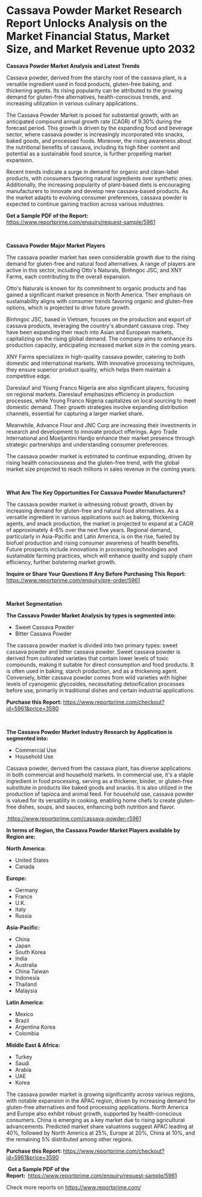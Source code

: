 <p><h1>Cassava Powder Market Research Report Unlocks Analysis on the Market Financial Status, Market Size, and Market Revenue upto 2032</h1></p><p><strong>Cassava Powder Market Analysis and Latest Trends</strong></p>
<p><p>Cassava powder, derived from the starchy root of the cassava plant, is a versatile ingredient used in food products, gluten-free baking, and thickening agents. Its rising popularity can be attributed to the growing demand for gluten-free alternatives, health-conscious trends, and increasing utilization in various culinary applications.</p><p>The Cassava Powder Market is poised for substantial growth, with an anticipated compound annual growth rate (CAGR) of 9.30% during the forecast period. This growth is driven by the expanding food and beverage sector, where cassava powder is increasingly incorporated into snacks, baked goods, and processed foods. Moreover, the rising awareness about the nutritional benefits of cassava, including its high fiber content and potential as a sustainable food source, is further propelling market expansion. </p><p>Recent trends indicate a surge in demand for organic and clean-label products, with consumers favoring natural ingredients over synthetic ones. Additionally, the increasing popularity of plant-based diets is encouraging manufacturers to innovate and develop new cassava-based products. As the market adapts to evolving consumer preferences, cassava powder is expected to continue gaining traction across various industries.</p></p>
<p><strong>Get a Sample PDF of the Report:&nbsp;</strong> <a href="https://www.reportprime.com/enquiry/request-sample/5961?utm_campaign=2306&utm_medium=2&utm_source=Github&utm_content=ia&utm_term=19032025&utm_id=cassava-powder">https://www.reportprime.com/enquiry/request-sample/5961</a></p>
<p>&nbsp;</p>
<p><strong>Cassava Powder Major Market Players</strong></p>
<p><p>The cassava powder market has seen considerable growth due to the rising demand for gluten-free and natural food alternatives. A range of players are active in this sector, including Otto's Naturals, Binhngoc JSC, and XNY Farms, each contributing to the overall expansion.</p><p>Otto's Naturals is known for its commitment to organic products and has gained a significant market presence in North America. Their emphasis on sustainability aligns with consumer trends favoring organic and gluten-free options, which is projected to drive future growth.</p><p>Binhngoc JSC, based in Vietnam, focuses on the production and export of cassava products, leveraging the country's abundant cassava crop. They have been expanding their reach into Asian and European markets, capitalizing on the rising global demand. The company aims to enhance its production capacity, anticipating increased market size in the coming years.</p><p>XNY Farms specializes in high-quality cassava powder, catering to both domestic and international markets. With innovative processing techniques, they ensure superior product quality, which helps them maintain a competitive edge.</p><p>Dareslauf and Young Franco Nigeria are also significant players, focusing on regional markets. Dareslauf emphasizes efficiency in production processes, while Young Franco Nigeria capitalizes on local sourcing to meet domestic demand. Their growth strategies involve expanding distribution channels, essential for capturing a larger market share.</p><p>Meanwhile, Advance Flour and JNC Corp are increasing their investments in research and development to innovate product offerings. Agro Trade International and Moeljantini Hardjo enhance their market presence through strategic partnerships and understanding consumer preferences. </p><p>The cassava powder market is estimated to continue expanding, driven by rising health consciousness and the gluten-free trend, with the global market size projected to reach millions in sales revenue in the coming years.</p></p>
<p>&nbsp;</p>
<p><strong>What Are The Key Opportunities For Cassava Powder Manufacturers?</strong></p>
<p><p>The cassava powder market is witnessing robust growth, driven by increasing demand for gluten-free and natural food alternatives. As a versatile ingredient in various applications such as baking, thickening agents, and snack production, the market is projected to expand at a CAGR of approximately 4-6% over the next five years. Regional demand, particularly in Asia-Pacific and Latin America, is on the rise, fueled by biofuel production and rising consumer awareness of health benefits. Future prospects include innovations in processing technologies and sustainable farming practices, which will enhance quality and supply chain efficiency, further bolstering market growth.</p></p>
<p><strong>Inquire or Share Your Questions If Any Before Purchasing This Report:</strong> <a href="https://www.reportprime.com/enquiry/pre-order/5961?utm_campaign=2306&utm_medium=2&utm_source=Github&utm_content=ia&utm_term=19032025&utm_id=cassava-powder">https://www.reportprime.com/enquiry/pre-order/5961</a></p>
<p>&nbsp;</p>
<p><strong>Market Segmentation</strong></p>
<p><strong>The Cassava Powder Market Analysis by types is segmented into:</strong></p>
<p><ul><li>Sweet Cassava Powder</li><li>Bitter Cassava Powder</li></ul></p>
<p><p>The cassava powder market is divided into two primary types: sweet cassava powder and bitter cassava powder. Sweet cassava powder is derived from cultivated varieties that contain lower levels of toxic compounds, making it suitable for direct consumption and food products. It is often used in baking, starch production, and as a thickening agent. Conversely, bitter cassava powder comes from wild varieties with higher levels of cyanogenic glycosides, necessitating detoxification processes before use, primarily in traditional dishes and certain industrial applications.</p></p>
<p><strong>Purchase this Report:&nbsp;</strong><a href="https://www.reportprime.com/checkout?id=5961&price=3590&utm_campaign=2306&utm_medium=2&utm_source=Github&utm_content=ia&utm_term=19032025&utm_id=cassava-powder">https://www.reportprime.com/checkout?id=5961&price=3590</a></p>
<p>&nbsp;</p>
<p><strong>The Cassava Powder Market Industry Research by Application is segmented into:</strong></p>
<p><ul><li>Commercial Use</li><li>Household Use</li></ul></p>
<p><p>Cassava powder, derived from the cassava plant, has diverse applications in both commercial and household markets. In commercial use, it's a staple ingredient in food processing, serving as a thickener, binder, or gluten-free substitute in products like baked goods and snacks. It is also utilized in the production of tapioca and animal feed. For household use, cassava powder is valued for its versatility in cooking, enabling home chefs to create gluten-free dishes, soups, and sauces, enhancing both nutrition and flavor.</p></p>
<p><a href="https://www.reportprime.com/cassava-powder-r5961?utm_campaign=2306&utm_medium=2&utm_source=Github&utm_content=ia&utm_term=19032025&utm_id=cassava-powder">&nbsp;https://www.reportprime.com/cassava-powder-r5961</a></p>
<p><strong>In terms of Region, the Cassava Powder Market Players available by Region are:</strong></p>
<p>
    <p> <strong> North America: </strong>
        <ul>
            <li>United States</li>
            <li>Canada</li>
        </ul>
        </p> 
    <p> <strong> Europe: </strong>
        <ul>
            <li>Germany</li>
            <li>France</li>
            <li>U.K.</li>
            <li>Italy</li>
            <li>Russia</li>
        </ul>
        </p> 
    <p> <strong> Asia-Pacific: </strong>
        <ul>
            <li>China</li>
            <li>Japan</li>
            <li>South Korea</li>
            <li>India</li>
            <li>Australia</li>
            <li>China Taiwan</li>
            <li>Indonesia</li>
            <li>Thailand</li>
            <li>Malaysia</li>
        </ul>
        </p> 
    <p> <strong> Latin America: </strong>
        <ul>
            <li>Mexico</li>
            <li>Brazil</li>
            <li>Argentina Korea</li>
            <li>Colombia</li>
        </ul>
        </p> 
    <p> <strong> Middle East & Africa: </strong>
        <ul>
            <li>Turkey</li>
            <li>Saudi</li>
            <li>Arabia</li>
            <li>UAE</li>
            <li>Korea</li>
        </ul>
    </p>
    </p>
<p><p>The cassava powder market is growing significantly across various regions, with notable expansion in the APAC region, driven by increasing demand for gluten-free alternatives and food processing applications. North America and Europe also exhibit robust growth, supported by health-conscious consumers. China is emerging as a key market due to rising agricultural advancements. Predicted market share valuations suggest APAC leading at 40%, followed by North America at 25%, Europe at 20%, China at 10%, and the remaining 5% distributed among other regions.</p></p>
<p><strong>Purchase this Report: </strong><a href="https://www.reportprime.com/checkout?id=5961&price=3590&utm_campaign=2306&utm_medium=2&utm_source=Github&utm_content=ia&utm_term=19032025&utm_id=cassava-powder">https://www.reportprime.com/checkout?id=5961&price=3590</a></p>
<p>&nbsp;<strong>Get a Sample PDF of the Report:&nbsp;&nbsp;</strong><a href="https://www.reportprime.com/enquiry/request-sample/5961?utm_campaign=2306&utm_medium=2&utm_source=Github&utm_content=ia&utm_term=19032025&utm_id=cassava-powder">https://www.reportprime.com/enquiry/request-sample/5961</a></p>
<p><strong></strong></p>
<p>Check more reports on <a href="https://www.reportprime.com/?utm_campaign=2306&utm_medium=2&utm_source=Github&utm_content=ia&utm_term=19032025&utm_id=cassava-powder">https://www.reportprime.com/</a></p>